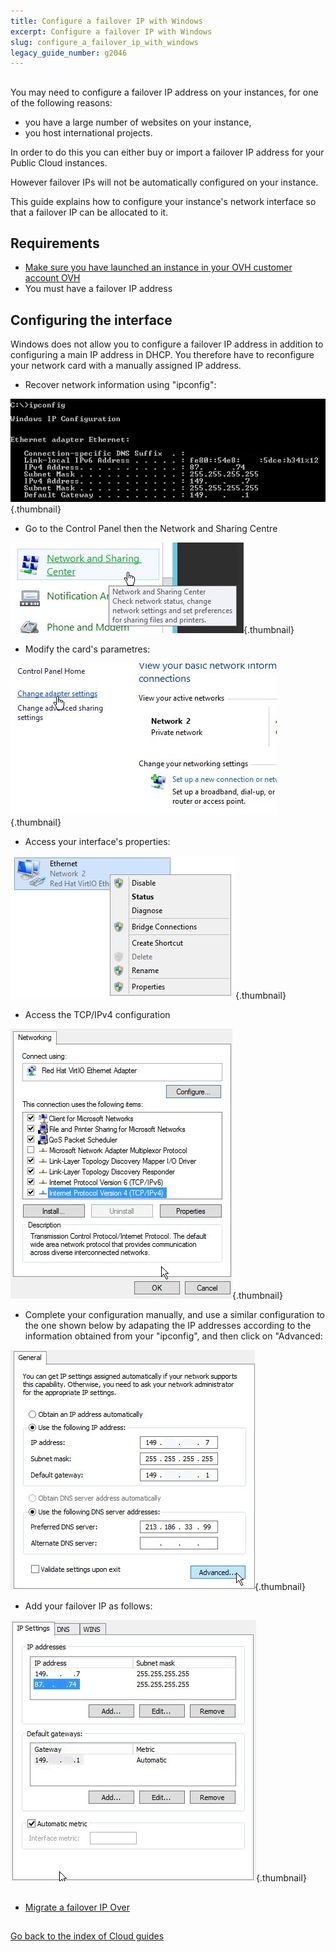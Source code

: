 ```yaml
---
title: Configure a failover IP with Windows
excerpt: Configure a failover IP with Windows
slug: configure_a_failover_ip_with_windows
legacy_guide_number: g2046
---
```



## 
You may need to configure a failover IP address on your instances, for one of the following reasons:

- you have a large number of websites on your instance, 
- you host international projects.

In order to do this you can either buy or import a failover IP address for your Public Cloud instances. 

However failover IPs will not be automatically configured on your instance. 

This guide explains how to configure your instance's network interface so that a failover IP can be allocated to it.


## Requirements

- [Make sure you have launched an instance in your OVH customer account OVH]({legacy}1775)
- You must have a failover IP address




## Configuring the interface
Windows does not allow you to configure a failover IP address in addition to configuring a main IP address in DHCP. You therefore have to reconfigure your network card with a manually assigned IP address. 


- Recover network information using "ipconfig":



![](images/img_3609.jpg){.thumbnail}

- Go to the Control Panel then the Network and Sharing Centre



![](images/img_3602.jpg){.thumbnail}

-  Modify the card's parametres:



![](images/img_3603.jpg){.thumbnail}

- Access your interface's properties:



![](images/img_3604.jpg){.thumbnail}

- Access the TCP/IPv4 configuration



![](images/img_3605.jpg){.thumbnail}

- Complete your configuration manually, and use a similar configuration to the one shown below by adapating the IP addresses according to the information obtained from your "ipconfig", and then click on "Advanced:



![](images/img_3606.jpg){.thumbnail}

- Add your failover IP as follows:



![](images/img_3607.jpg){.thumbnail}


## 

- [Migrate a failover IP Over]({legacy}1890)




## 
[Go back to the index of Cloud guides]({legacy}1785)

